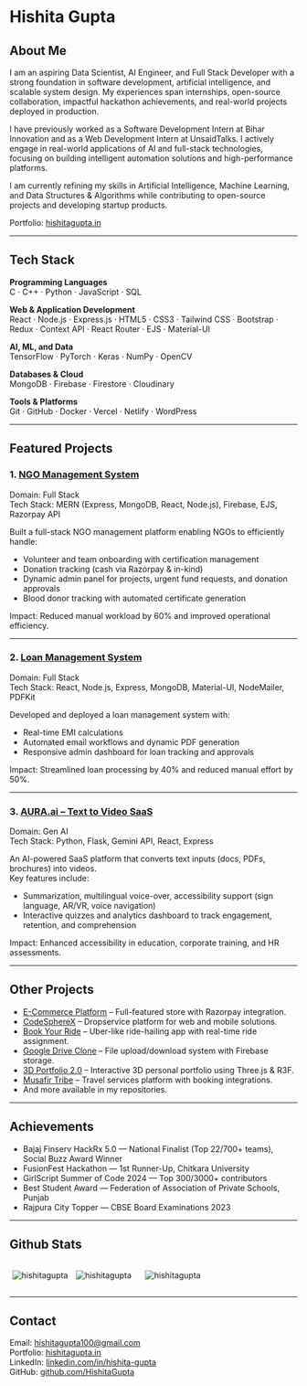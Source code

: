 # Hishita Gupta 

## About Me
I am an aspiring Data Scientist, AI Engineer, and Full Stack Developer with a strong foundation in software development, artificial intelligence, and scalable system design. My experiences span internships, open-source collaboration, impactful hackathon achievements, and real-world projects deployed in production.

I have previously worked as a Software Development Intern at Bihar Innovation and as a Web Development Intern at UnsaidTalks. I actively engage in real-world applications of AI and full-stack technologies, focusing on building intelligent automation solutions and high-performance platforms.

I am currently refining my skills in Artificial Intelligence, Machine Learning, and Data Structures & Algorithms while contributing to open-source projects and developing startup products.

Portfolio: [hishitagupta.in](https://hishitagupta.in)

---

## Tech Stack

**Programming Languages**  
C · C++ · Python · JavaScript · SQL  

**Web & Application Development**  
React · Node.js · Express.js · HTML5 · CSS3 · Tailwind CSS · Bootstrap · Redux · Context API · React Router · EJS · Material-UI  

**AI, ML, and Data**  
TensorFlow · PyTorch · Keras · NumPy · OpenCV  

**Databases & Cloud**  
MongoDB · Firebase · Firestore · Cloudinary  

**Tools & Platforms**  
Git · GitHub · Docker · Vercel · Netlify · WordPress  

---

## Featured Projects

### 1. [NGO Management System](https://ngo-managment-system-main.vercel.app)  
Domain: Full Stack  
Tech Stack: MERN (Express, MongoDB, React, Node.js), Firebase, EJS, Razorpay API  

Built a full-stack NGO management platform enabling NGOs to efficiently handle:  
- Volunteer and team onboarding with certification management  
- Donation tracking (cash via Razorpay & in-kind)  
- Dynamic admin panel for projects, urgent fund requests, and donation approvals  
- Blood donor tracking with automated certificate generation  

Impact: Reduced manual workload by 60% and improved operational efficiency.  

---

### 2. [Loan Management System](https://digitalfinserv.in/)  
Domain: Full Stack  
Tech Stack: React, Node.js, Express, MongoDB, Material-UI, NodeMailer, PDFKit  

Developed and deployed a loan management system with:  
- Real-time EMI calculations  
- Automated email workflows and dynamic PDF generation  
- Responsive admin dashboard for loan tracking and approvals  

Impact: Streamlined loan processing by 40% and reduced manual effort by 50%.  

---

### 3. [AURA.ai – Text to Video SaaS](https://aura-ai-frontend.vercel.app)  
Domain: Gen AI  
Tech Stack: Python, Flask, Gemini API, React, Express  

An AI-powered SaaS platform that converts text inputs (docs, PDFs, brochures) into videos.  
Key features include:  
- Summarization, multilingual voice-over, accessibility support (sign language, AR/VR, voice navigation)  
- Interactive quizzes and analytics dashboard to track engagement, retention, and comprehension  

Impact: Enhanced accessibility in education, corporate training, and HR assessments.  

---

## Other Projects
- [E-Commerce Platform](https://ecommerce-website-main-client.vercel.app) – Full-featured store with Razorpay integration.  
- [CodeSphereX](https://codespherex.com) – Dropservice platform for web and mobile solutions.  
- [Book Your Ride](https://uber-clone-client.vercel.app) – Uber-like ride-hailing app with real-time ride assignment.  
- [Google Drive Clone](https://github.com/HishitaGupta/Drive) – File upload/download system with Firebase storage.  
- [3D Portfolio 2.0](https://hishitaguptatech.vercel.app/) – Interactive 3D personal portfolio using Three.js & R3F.  
- [Musafir Tribe](https://www.musafirtribe.com) – Travel services platform with booking integrations.  
- And more available in my repositories.  

---

## Achievements
- Bajaj Finserv HackRx 5.0 — National Finalist (Top 22/700+ teams), Social Buzz Award Winner  
- FusionFest Hackathon — 1st Runner-Up, Chitkara University  
- GirlScript Summer of Code 2024 — Top 300/3000+ contributors  
- Best Student Award — Federation of Association of Private Schools, Punjab  
- Rajpura City Topper — CBSE Board Examinations 2023  

---

## Github Stats

<img  src="https://github-readme-stats.vercel.app/api/top-langs?username=hishitagupta&show_icons=true&theme=highcontrast&locale=en&layout=compact" alt="hishitagupta" style="margin:5px" />
<img  src="https://github-readme-stats.vercel.app/api?username=hishitagupta&show_icons=true&theme=highcontrast&locale=en" alt="hishitagupta" style="margin:5px"  />
<img   src="https://github-readme-streak-stats.herokuapp.com/?user=hishitagupta&theme=highcontrast" alt="hishitagupta" style="margin:15px" />

---

## Contact
Email: [hishitagupta100@gmail.com](mailto:hishitagupta100@gmail.com)  
Portfolio: [hishitagupta.in](https://hishitagupta.in)  
LinkedIn: [linkedin.com/in/hishita-gupta](https://www.linkedin.com/in/hishita-gupta)  
GitHub: [github.com/HishitaGupta](https://github.com/HishitaGupta)  






<!-- <h1 align="center">Hi <img src="https://media.giphy.com/media/hvRJCLFzcasrR4ia7z/giphy.gif" width="25px"> , I'm Hishita Gupta</h1>
<h3 align="center">A passionate frontend developer from India <img src="https://media.giphy.com/media/WUlplcMpOCEmTGBtBW/giphy.gif" width="30"> </h3> -->
